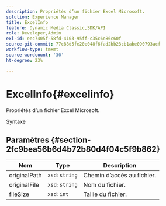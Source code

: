 ```yaml
---
description: Propriétés d’un fichier Excel Microsoft.
solution: Experience Manager
title: ExcelInfo
feature: Dynamic Media Classic,SDK/API
role: Developer,Admin
exl-id: eec7405f-58fd-4103-95ff-c35c6e86c60f
source-git-commit: 77c88d5fe20e048f6fad2bb23cb1abe090793acf
workflow-type: tm+mt
source-wordcount: '30'
ht-degree: 23%

---
```


# ExcelInfo{#excelinfo}

Propriétés d’un fichier Excel Microsoft.

Syntaxe

## Paramètres {#section-2fc9bea56b6d4b72b80d4f04c5f9b862}

| Nom | Type | Description |
|---|---|---|
| originalPath | `xsd:string` | Chemin d’accès au fichier. |
| originalFile | `xsd:string` | Nom du fichier. |
| fileSize | `xsd:int` | Taille du fichier. |
